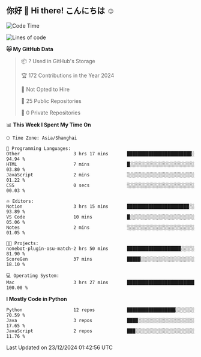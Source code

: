 ## 你好 👋 Hi there! こんにちは ☺️

<!--START_SECTION:waka-->
![Code Time](http://img.shields.io/badge/Code%20Time-32%20hrs%2035%20mins-blue)

![Lines of code](https://img.shields.io/badge/From%20Hello%20World%20I%27ve%20Written-8.6%20thousand%20lines%20of%20code-blue)

**🐱 My GitHub Data** 

> 📦 ? Used in GitHub's Storage 
 > 
> 🏆 172 Contributions in the Year 2024
 > 
> 🚫 Not Opted to Hire
 > 
> 📜 25 Public Repositories 
 > 
> 🔑 0 Private Repositories 
 > 
📊 **This Week I Spent My Time On** 

```text
🕑︎ Time Zone: Asia/Shanghai

💬 Programming Languages: 
Other                    3 hrs 17 mins       ████████████████████████░   94.94 % 
HTML                     7 mins              █░░░░░░░░░░░░░░░░░░░░░░░░   03.80 % 
JavaScript               2 mins              ░░░░░░░░░░░░░░░░░░░░░░░░░   01.22 % 
CSS                      0 secs              ░░░░░░░░░░░░░░░░░░░░░░░░░   00.03 % 

🔥 Editors: 
Notion                   3 hrs 15 mins       ███████████████████████░░   93.89 % 
VS Code                  10 mins             █░░░░░░░░░░░░░░░░░░░░░░░░   05.06 % 
Notes                    2 mins              ░░░░░░░░░░░░░░░░░░░░░░░░░   01.05 % 

🐱‍💻 Projects: 
nonebot-plugin-osu-match-2 hrs 50 mins       ████████████████████░░░░░   81.90 % 
ScoreGen                 37 mins             █████░░░░░░░░░░░░░░░░░░░░   18.10 % 

💻 Operating System: 
Mac                      3 hrs 27 mins       █████████████████████████   100.00 % 
```

**I Mostly Code in Python** 

```text
Python                   12 repos            ██████████████████░░░░░░░   70.59 % 
Java                     3 repos             ████░░░░░░░░░░░░░░░░░░░░░   17.65 % 
JavaScript               2 repos             ███░░░░░░░░░░░░░░░░░░░░░░   11.76 % 
```




 Last Updated on 23/12/2024 01:42:56 UTC
<!--END_SECTION:waka-->
